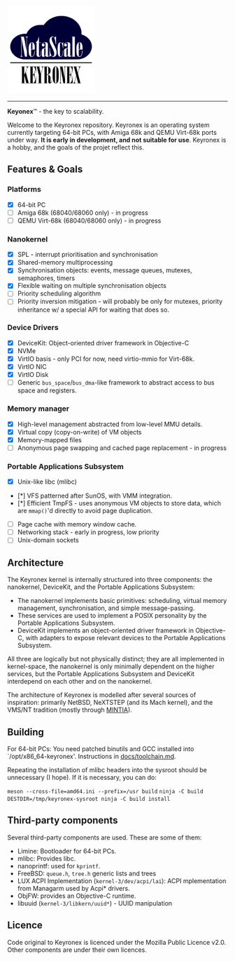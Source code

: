 <img src="docs/keyronexnofont.svg" width=200/>

---

**Keyonex**™ - the key to scalability.

Welcome to the Keyronex repository. Keyronex is an operating system currently
targeting 64-bit PCs, with Amiga 68k and QEMU Virt-68k ports under way.
**It is early in development, and not suitable for use**. Keyronex is a hobby,
and the goals of the projet reflect this.

Features & Goals
----------------


### Platforms

 - [x] 64-bit PC
 - [ ] Amiga 68k (68040/68060 only) - in progress
 - [ ] QEMU Virt-68k (68040/68060 only) - in progress

### Nanokernel

 - [x] SPL - interrupt prioritisation and synchronisation
 - [x] Shared-memory multiprocessing
 - [x] Synchronisation objects: events, message queues, mutexes, semaphores,
   timers
 - [x] Flexible waiting on multiple synchronisation objects
 - [ ] Priority scheduling algorithm
 - [ ] Priority inversion mitigation - will probably be only for mutexes,
 priority inheritance w/ a special API for waiting that does so.

### Device Drivers

 - [x] DeviceKit: Object-oriented driver framework in Objective-C
 - [x] NVMe
 - [x] VirtIO basis - only PCI for now, need virtio-mmio for Virt-68k.
 - [x] VirtIO NIC
 - [x] VirtIO Disk
 - [ ] Generic `bus_space`/`bus_dma`-like framework to abstract access to bus
 space and registers.

### Memory manager

 - [x] High-level management abstracted from low-level MMU details.
 - [x] Virtual copy (copy-on-write) of VM objects
 - [x] Memory-mapped files
 - [ ] Anonymous page swapping and cached page replacement - in progress

### Portable Applications Subsystem

 - [x] Unix-like libc (mlibc)
 - [*] VFS patterned after SunOS, with VMM integration.
 - [*] Efficient TmpFS - uses anonymous VM objects to store data, which are
 `mmap()`'d directly to avoid page duplication.
 - [ ] Page cache with memory window cache.
 - [ ] Networking stack - early in progress, low priority
 - [ ] Unix-domain sockets

Architecture
------------

The Keyronex kernel is internally structured into three components: the
nanokernel, DeviceKit, and the Portable Applications Subsystem:

- The nanokernel implements basic primitives: scheduling, virtual memory
  management, synchronisation, and simple message-passing.
- These services are used to implement a POSIX personality by the Portable
  Applications Subsystem.
- DeviceKit implements an object-oriented driver framework in Objective-C, with
  adapters to expose relevant devices to the Portable Applications Subsystem.

All three are logically but not physically distinct; they are all implemented in
kernel-space, the nanokernel is only minimally dependent on the higher services,
but the Portable Applications Subsystem and DeviceKit interdepend on each other
and on the nanokernel.

The architecture of Keyronex is modelled after several sources of inspiration:
primarily NetBSD, NeXTSTEP (and its Mach kernel), and the VMS/NT tradition
(mostly through [MINTIA](https://github.com/xrarch/mintia)).

Building
--------

For 64-bit PCs:
You need patched binutils and GCC installed into `/opt/x86_64-keyronex'.
Instructions in [docs/toolchain.md]().

Repeating the installation of mlibc headers into the sysroot should be
unnecessary (I hope). If it is necessary, you can do:

`meson --cross-file=amd64.ini --prefix=/usr build`
`ninja -C build`
`DESTDIR=/tmp/keyronex-sysroot ninja -C build install`

Third-party components
----------------------

Several third-party components are used. These are some of them:
 - Limine: Bootloader for 64-bit PCs.
 - mlibc: Provides libc.
 - nanoprintf: used for `kprintf`.
 - FreeBSD: `queue.h`, `tree.h` generic lists and trees
 - LUX ACPI Implementation (`kernel-3/dev/acpi/lai`): ACPI mplementation from
  Managarm used by Acpi* drivers.
 - ObjFW: provides an Objective-C runtime.
 - libuuid (`kernel-3/libkern/uuid*`) - UUID manipulation
<!--
 - liballoc: Provides one of the in-kernel allocators.
 - NetBSD:
  - (`kernel-3/dev/fbterm/nbsdbold.psfu`): Bold8x16 font used for FBTerminal.
  - (`kernel-3/dev/nvmereg.h`): NVMe register definitions.
 - Solaris (`kernel-3/dev/fbterm/sun12x22.psfu`): Sun Demi Gallant font available
  for FBTerminal
 - limine/`limine-terminal-port` (some files in`kernel-3/dev/fbterm/`) used by
  FBTerminal to provide a terminal.
 - LZ4 (`kernel-3/libkern/lz4.{c,h}`): Used by VM Compressor to ompress pages.
- Linux (`kernel-3/ext2fs/ext2_fs.h`): Ext2 filesystem definitions
-->

Licence
-------

Code original to Keyronex is licenced under the Mozilla Public Licence v2.0.
Other components are under their own licences.
